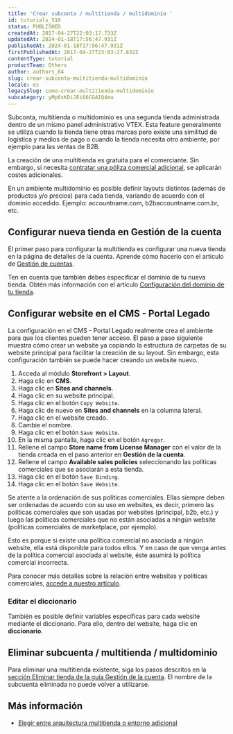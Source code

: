 ```yaml
---
title: 'Crear subconta / multitienda / multidominio '
id: tutorials_510
status: PUBLISHED
createdAt: 2017-04-27T22:03:17.733Z
updatedAt: 2024-01-18T17:56:47.931Z
publishedAt: 2024-01-18T17:56:47.931Z
firstPublishedAt: 2017-04-27T23:03:27.832Z
contentType: tutorial
productTeam: Others
author: authors_84
slug: crear-subconta-multitienda-multidominio
locale: es
legacySlug: como-crear-multitienda-multidominio
subcategory: yMp6sKDiJEi66CGAIQ4ma
---
```


Subconta, multitienda o multidominio es una segunda tienda administrada dentro de un mismo panel administrativo VTEX. Esta feature generalmente se utiliza cuando la tienda tiene otras marcas pero existe una similitud de logística y medios de pago o cuando la tienda necesita otro ambiente, por ejemplo para las ventas de B2B.

La creación de una multitienda es gratuita para el comerciante. Sin embargo, si necesita [contratar una póliza comercial adicional](https://help.vtex.com/es/tutorial/contratacion-de-politicas-comerciales-adicionales--61vuFOw4yGh6nwSmkLJL1X), se aplicarán costes adicionales.

En un ambiente multidominio es posible definir layouts distintos (además de productos y/o precios) para cada tienda, variando de acuerdo con el dominio accedido. Ejemplo: accountname.com, b2baccountname.com.br, etc.

## Configurar nueva tienda en Gestión de la cuenta

El primer paso para configurar la multitienda es configurar una nueva tienda en la página de detalles de la cuenta. Aprende cómo hacerlo con el artículo de [Gestión de cuentas](https://help.vtex.com/en/tutorial/account-details-page--2vhUVOKfCaswqLguT2F9xq).

Ten en cuenta que también debes especificar el dominio de tu nueva tienda. Obtén más información con el artículo [Configuración del dominio de tu tienda](https://help.vtex.com/tutorial/configuring-domains-in-account-management--tutorials_2450).

## Configurar website en el CMS - Portal Legado

La configuración en el CMS - Portal Legado realmente crea el ambiente para que los clientes pueden tener acceso. El paso a paso siguiente muestra cómo crear un website ya copiando la estructura de carpetas de su website principal para facilitar la creación de su layout. Sin embargo, esta configuración también se puede hacer creando un website nuevo.

1. Acceda al módulo **Storefront > Layout**.
2. Haga clic en **CMS**.
3. Haga clic en **Sites and channels**.
4. Haga clic en su website principal.
5. Haga clic en el botón `Copy Website`.
6. Haga clic de nuevo en **Sites and channels** en la columna lateral.
7. Haga clic en el website creado.
8. Cambie el nombre.
9. Haga clic en el botón `Save Website`.
10. En la misma pantalla, haga clic en el botón `Agregar`.
11. Rellene el campo **Store name from License Manager** con el valor de la tienda creada en el paso anterior en __Gestión de la cuenta__.
12. Rellene el campo **Available sales policies** seleccionando las políticas comerciales que se asociarán a esta tienda.
13. Haga clic en el botón `Save Binding`.
14. Haga clic en el botón `Save Website`.

Se atente a la ordenación de sus políticas comerciales. Ellas siempre deben ser ordenadas de acuerdo con su uso en websites, es decir, primero las políticas comerciales que son usadas por websites (principal, b2b, etc.) y luego las políticas comerciales que no están asociadas a ningún website (políticas comerciales de marketplace, por ejemplo). 

Esto es porque si existe una política comercial no asociada a ningún website, ella está disponible para todos ellos. Y en caso de que venga antes de la política comercial asociada al website, éste asumirá la política comercial incorrecta.

Para conocer más detalles sobre la relación entre websites y políticas comerciales, [accede a nuestro artículo](/es/faq/como-funciona-la-relacion-entre-sitios-web-y-politicas-comerciales).

### Editar el diccionario

También es posible definir variables específicas para cada website mediante el diccionario. Para ello, dentro del website, haga clic en **diccionario**.

## Eliminar subcuenta / multitienda / multidominio

Para eliminar una multitienda existente, siga los pasos descritos en la [sección Eliminar tienda de la guía Gestión de la cuenta](https://help.vtex.com/es/tutorial/gestion-de-la-cuenta--2vhUVOKfCaswqLguT2F9xq#eliminar-tienda). El nombre de la subcuenta eliminada no puede volver a utilizarse.

## Más información

- [Elegir entre arquitectura multitienda o entorno adicional](https://help.vtex.com/es/tutorial/elegir-entre-arquitectura-multitienda-o-entorno-adicional--4HRNpa1OCKZ5YzP8yiilBL)
